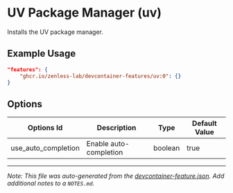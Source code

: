 
# UV Package Manager (uv)

Installs the UV package manager.

## Example Usage

```json
"features": {
    "ghcr.io/zenless-lab/devcontainer-features/uv:0": {}
}
```

## Options

| Options Id | Description | Type | Default Value |
|-----|-----|-----|-----|
| use_auto_completion | Enable auto-completion | boolean | true |



---

_Note: This file was auto-generated from the [devcontainer-feature.json](https://github.com/zenless-lab/devcontainer-features/blob/main/src/uv/devcontainer-feature.json).  Add additional notes to a `NOTES.md`._
